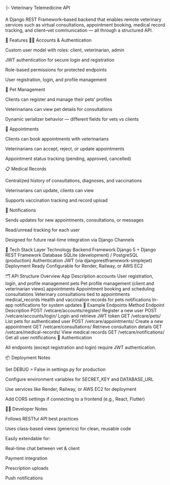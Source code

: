 🩺 Veterinary Telemedicine API

A Django REST Framework–based backend that enables remote veterinary services such as virtual consultations, appointment booking, medical record tracking, and client–vet communication — all through a structured API.

🚀 Features
🧑‍⚕️ Accounts & Authentication

Custom user model with roles: client, veterinarian, admin

JWT authentication for secure login and registration

Role-based permissions for protected endpoints

User registration, login, and profile management

🐾 Pet Management

Clients can register and manage their pets’ profiles

Veterinarians can view pet details for consultations

Dynamic serializer behavior — different fields for vets vs clients

📅 Appointments

Clients can book appointments with veterinarians

Veterinarians can accept, reject, or update appointments

Appointment status tracking (pending, approved, cancelled)


📋 Medical Records

Centralized history of consultations, diagnoses, and vaccinations

Veterinarians can update, clients can view

Supports vaccination tracking and record upload

🔔 Notifications

Sends updates for new appointments, consultations, or messages

Read/unread tracking for each user

Designed for future real-time integration via Django Channels

🧠 Tech Stack
Layer	Technology
Backend Framework	Django 5 + Django REST Framework
Database	SQLite (development) / PostgreSQL (production)
Authentication	JWT (via djangorestframework-simplejwt)
Deployment Ready	Configurable for Render, Railway, or AWS EC2


🗂️ API Structure Overview
App	Description
accounts	User registration, login, and profile management
pets	Pet profile management (client and veterinarian views)
appointments	Appointment booking and scheduling
consultations	Veterinary consultations tied to appointments
medical_records	Health and vaccination records for pets
notifications	In-app notifications for system updates
🧩 Example Endpoints
Method	Endpoint	Description
POST	/vetcare/accounts/register/	Register a new user
POST	/vetcare/accounts/login/	Login and retrieve JWT token
GET	/vetcare/pets/	List pets for authenticated user
POST	/vetcare/appointments/	Create a new appointment
GET	/vetcare/consultations/	Retrieve consultation details
GET	/vetcare/medical-records/	View medical records
GET	/vetcare/notifications/	Get all user notifications
🔐 Authentication

All endpoints (except registration and login) require JWT authentication.



📦 Deployment Notes

Set DEBUG = False in settings.py for production

Configure environment variables for SECRET_KEY and DATABASE_URL

Use services like Render, Railway, or AWS EC2 for deployment

Add CORS settings if connecting to a frontend (e.g., React, Flutter)

🧑‍💻 Developer Notes

Follows RESTful API best practices

Uses class-based views (generics) for clean, reusable code

Easily extendable for:

Real-time chat between vet & client

Payment integration

Prescription uploads

Push notifications